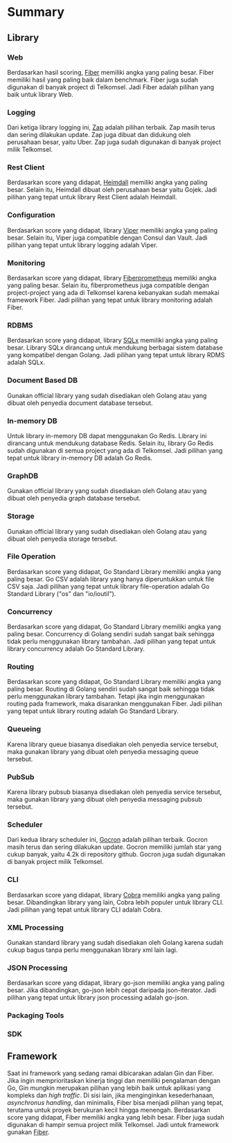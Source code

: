 # Summary

## Library

### Web

Berdasarkan hasil scoring, [Fiber](https://github.com/gofiber/fiber) memiliki angka yang paling besar. Fiber memiliki hasil yang paling baik dalam benchmark. Fiber juga sudah digunakan di banyak project di Telkomsel. Jadi Fiber adalah pilihan yang baik untuk library Web.

### Logging

Dari ketiga library logging ini, [Zap](https://github.com/uber-go/zap) adalah pilihan terbaik. Zap masih terus dan sering dilakukan update. Zap juga dibuat dan didukung oleh perusahaan besar, yaitu Uber. Zap juga sudah digunakan di banyak project milik Telkomsel.

### Rest Client

Berdasarkan score yang didapat, [Heimdall](https://github.com/gojek/heimdall) memiliki angka yang paling besar. Selain itu, Heimdall dibuat oleh perusahaan besar yaitu Gojek. Jadi pilihan yang tepat untuk library Rest Client adalah Heimdall.

### Configuration

Berdasarkan score yang didapat, library [Viper](https://github.com/spf13/viper) memiliki angka yang paling besar. Selain itu, Viper juga compatible dengan Consul dan Vault. Jadi pilihan yang tepat untuk library logging adalah Viper.

### Monitoring

Berdasarkan score yang didapat, library [Fiberprometheus](https://github.com/ansrivas/fiberprometheus) memiliki angka yang paling besar. Selain itu, fiberprometheus juga compatible dengan project-project yang ada di Telkomsel karena kebanyakan sudah memakai framework Fiber. Jadi pilihan yang tepat untuk library monitoring adalah Fiber.

### RDBMS

Berdasarkan score yang didapat, library [SQLx](https://github.com/jmoiron/sqlx) memiliki angka yang paling besar. Library SQLx dirancang untuk mendukung berbagai sistem database yang kompatibel dengan Golang. Jadi pilihan yang tepat untuk library RDMS adalah SQLx.

### Document Based DB

Gunakan official library yang sudah disediakan oleh Golang atau yang dibuat oleh penyedia document database tersebut.

### In-memory DB

Untuk library in-memory DB dapat menggunakan Go Redis. Library ini dirancang untuk mendukung database Redis. Selain itu, library Go Redis sudah digunakan di semua project yang ada di Telkomsel. Jadi pilihan yang tepat untuk library in-memory DB adalah Go Redis.

### GraphDB

Gunakan official library yang sudah disediakan oleh Golang atau yang dibuat oleh penyedia graph database tersebut.

### Storage

Gunakan official library yang sudah disediakan oleh Golang atau yang dibuat oleh penyedia storage tersebut.

### File Operation

Berdasarkan score yang didapat, Go Standard Library memiliki angka yang paling besar. Go CSV adalah library yang hanya diperuntukkan untuk file CSV saja. Jadi pilihan yang tepat untuk library file-operation adalah Go Standard Library ("os" dan "io/ioutil").

### Concurrency

Berdasarkan score yang didapat, Go Standard Library memiliki angka yang paling besar. Concurrency di Golang sendiri sudah sangat baik sehingga tidak perlu menggunakan library tambahan. Jadi pilihan yang tepat untuk library concurrency adalah Go Standard Library.

### Routing

Berdasarkan score yang didapat, Go Standard Library memiliki angka yang paling besar. Routing di Golang sendiri sudah sangat baik sehingga tidak perlu menggunakan library tambahan. Tetapi jika ingin menggunakan routing pada framework, maka disarankan menggunakan Fiber. Jadi pilihan yang tepat untuk library routing adalah Go Standard Library.

### Queueing

Karena library queue biasanya disediakan oleh penyedia service tersebut, maka gunakan library yang dibuat oleh penyedia messaging queue tersebut.

### PubSub

Karena library pubsub biasanya disediakan oleh penyedia service tersebut, maka gunakan library yang dibuat oleh penyedia messaging pubsub tersebut.

### Scheduler

Dari kedua library scheduler ini, [Gocron](https://github.com/go-co-op/gocron) adalah pilihan terbaik. Gocron masih terus dan sering dilakukan update. Gocron memiliki jumlah star yang cukup banyak, yaitu 4.2k di repository github. Gocron juga sudah digunakan di banyak project milik Telkomsel.

### CLI

Berdasarkan score yang didapat, library [Cobra](https://github.com/spf13/cobra) memiliki angka yang paling besar. Dibandingkan library yang lain, Cobra lebih populer untuk library CLI. Jadi pilihan yang tepat untuk library CLI adalah Cobra.

### XML Processing

Gunakan standard library yang sudah disediakan oleh Golang karena sudah cukup bagus tanpa perlu menggunakan library xml lain lagi.

### JSON Processing

Berdasarkan score yang didapat, library go-json memiliki angka yang paling besar. Jika dibandingkan, go-json lebih cepat daripada json-iterator. Jadi pilihan yang tepat untuk library json processing adalah go-json.

### Packaging Tools

### SDK

## Framework

Saat ini framework yang sedang ramai dibicarakan adalan Gin dan Fiber. Jika ingin memprioritaskan kinerja tinggi dan memiliki pengalaman dengan Go, Gin mungkin merupakan pilihan yang lebih baik untuk aplikasi yang kompleks dan *high traffic*. Di sisi lain, jika menginginkan kesederhanaan, *asynchronus handling*, dan minimalis, Fiber bisa menjadi pilihan yang tepat, terutama untuk proyek berukuran kecil hingga menengah. Berdasarkan score yang didapat, Fiber memiliki angka yang lebih besar. Fiber juga sudah digunakan di hampir semua project milik Telkomsel. Jadi untuk framework gunakan [Fiber](https://github.com/gofiber/fiber).
